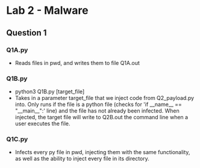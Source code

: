 # Lab 2 - Malware

## Question 1

### Q1A.py
- Reads files in pwd, and writes them to file Q1A.out

### Q1B.py
- python3 Q1B.py [target_file]
- Takes in a parameter target_file that we inject code from Q2_payload.py into. Only runs if the file is a python file (checks for 'if \_\_name\_\_ == "\_\_main\_\_":' line) and the file has not already been infected. When injected, the target file will write to Q2B.out the command line when a user executes the file.

### Q1C.py
- Infects every py file in pwd, injecting them with the same functionality, as well as the ability to inject every file in its directory. 
